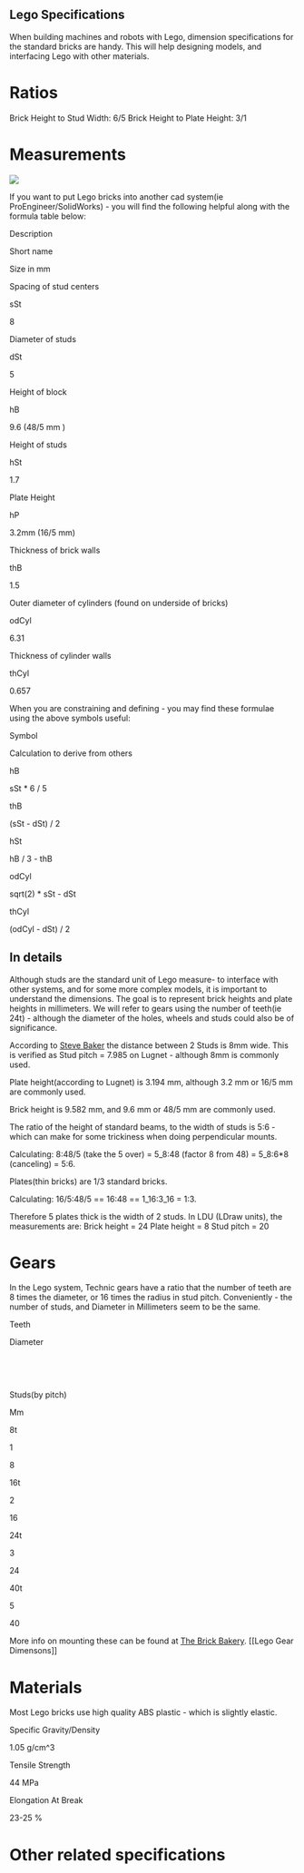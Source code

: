 ## Lego Specifications

When building machines and robots with Lego, dimension specifications for the standard bricks are handy. This will help designing models, and interfacing Lego with other materials.

# Ratios

Brick Height to Stud Width: 6/5 Brick Height to Plate Height: 3/1

# Measurements

![](https://orionrobots.co.uk/galleries/lego-dimensions/lego-dimensions-thumb.jpg)

If you want to put Lego bricks into another cad system(ie ProEngineer/SolidWorks) - you will find the following helpful along with the formula table below:

Description

Short name

Size in mm

Spacing of stud centers

sSt

8

Diameter of studs

dSt

5

Height of block

hB

9.6 (48/5 mm )

Height of studs

hSt

1.7

Plate Height

hP

3.2mm (16/5 mm)

Thickness of brick walls

thB

1.5

Outer diameter of cylinders (found on underside of bricks)

odCyl

6.31

Thickness of cylinder walls

thCyl

0.657

When you are constraining and defining - you may find these formulae using the above symbols useful:

Symbol

Calculation to derive from others

hB

sSt * 6 / 5

thB

(sSt - dSt) / 2

hSt

hB / 3 - thB

odCyl

sqrt(2) * sSt - dSt

thCyl

(odCyl - dSt) / 2

## In details

Although studs are the standard unit of Lego measure- to interface with other systems, and for some more complex models, it is important to understand the dimensions. The goal is to represent brick heights and plate heights in millimeters. We will refer to gears using the number of teeth(ie 24t) - although the diameter of the holes, wheels and studs could also be of significance.

According to [Steve Baker](http://sjbaker.org/steve/lego/dimensions.html "The Brick Bakery:Lego Dimensions") the distance between 2 Studs is 8mm wide. This is verified as Stud pitch = 7.985 on Lugnet - although 8mm is commonly used.

Plate height(according to Lugnet) is 3.194 mm, although 3.2 mm or 16/5 mm are commonly used.

Brick height is 9.582 mm, and 9.6 mm or 48/5 mm are commonly used.

The ratio of the height of standard beams, to the width of studs is 5:6 - which can make for some trickiness when doing perpendicular mounts.

Calculating: 8:48/5 (take the 5 over) = 5_8:48 (factor 8 from 48) = 5_8:6*8 (canceling) = 5:6.

Plates(thin bricks) are 1/3 standard bricks.

Calculating: 16/5:48/5 == 16:48 == 1_16:3_16 = 1:3.

Therefore 5 plates thick is the width of 2 studs. In LDU (LDraw units), the measurements are: Brick height = 24 Plate height = 8 Stud pitch = 20

# Gears

In the Lego system, Technic gears have a ratio that the number of teeth are 8 times the diameter, or 16 times the radius in stud pitch. Conveniently - the number of studs, and Diameter in Millimeters seem to be the same.

Teeth

Diameter

 

 

Studs(by pitch)

Mm

8t

1

8

16t

2

16

24t

3

24

40t

5

40

More info on mounting these can be found at [The Brick Bakery](http://sjbaker.org/steve/lego/gearpairs.html "The Brick Bakery:Gear Mounting & Ratios").
[[Lego Gear Dimensons]]
# Materials

Most Lego bricks use high quality ABS plastic - which is slightly elastic.

Specific Gravity/Density

1.05 g/cm^3

Tensile Strength

44 MPa

Elongation At Break

23-25 %

# Other related specifications